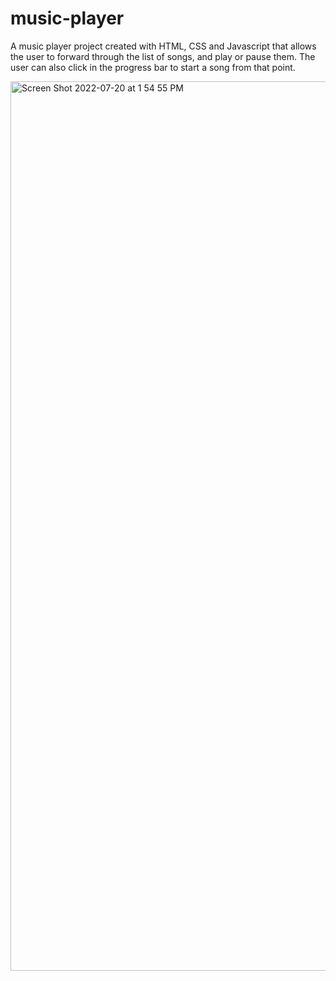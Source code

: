 # music-player

A music player project created with HTML, CSS and Javascript that allows the user to forward through the list of songs, and play or pause them. The user can also click in the progress bar to start a song from that point.

<img width="1423" alt="Screen Shot 2022-07-20 at 1 54 55 PM" src="https://user-images.githubusercontent.com/19597150/179942017-e56dcf13-f4ea-4a65-af35-bfc4a09ec091.png">

